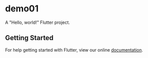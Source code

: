 # demo01

A "Hello, world!" Flutter project.

## Getting Started

For help getting started with Flutter, view our online
[documentation](http://flutter.io/).
